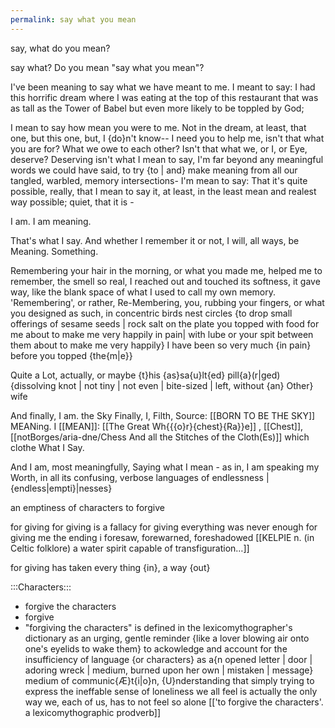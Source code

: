 ```yaml
---
permalink: say what you mean
---
```


say, what do you mean?

say what?
Do you mean "say what you mean"?

I've been meaning to say what we have meant to me.
I meant to say: I had this horrific dream where I was eating at the top of this restaurant that was as tall as the Tower of Babel but even more likely to be toppled by God; 

I mean to say how mean you were to me. Not in the dream, at least, that one, but this one, but, I {do}n't know-- I need you to help me, isn't that what you are for? What we owe to each other?
Isn't that what we, or I, or Eye, deserve?
Deserving isn't what I mean to say, I'm far beyond any meaningful words we could have said, to try {to | and} make meaning from all our tangled, warbled, memory intersections-
I'm mean to say:
That it's quite possible, really, that I mean to say it, at least, in the least mean and realest way possible; quiet, that it is - 

I am. I am meaning. 

That's what I say. 
And whether I remember it or not, I will, all ways, be Meaning. 
Something.  

Remembering your hair in the morning, or what you made me, helped me to remember, the smell so real, I reached out and touched its softness, it gave way, like the blank space of what I used to call my own memory.
'Remembering', or rather, Re-Membering, you, rubbing your fingers, or what you designed as such, in concentric birds nest circles {to drop small offerings of sesame seeds | rock salt on the plate you topped with food for me about to make me very happily in pain| with lube or your spit between them about to make me very happily} I have been so very much {in pain} before you topped {the{m|e}}


Quite a Lot, actually, 
or maybe {t}his {as}sa{u}lt{ed} pill{a}(r|ged) {dissolving knot | not tiny | not even | bite-sized | left, without {an} Other} wife 

And finally, I am. 
the Sky
Finally, I, Filth, Source: [[BORN TO BE THE SKY]] MEANing. I [[MEAN]]: [[The Great Wh{{{o}r}{chest}{Ra}}e]] , [[Chest]], [[notBorges/aria-dne/Chess And all the Stitches of the Cloth(Es)]] which clothe
What I Say. 

And I am, most meaningfully, 
Saying what I mean - as in, 
I am speaking my Worth, in all its confusing, verbose languages 
of endlessness | {endless|empti}|nesses}

an emptiness of characters to forgive  


for giving 
for giving is a fallacy 
for giving everything was never enough 
for giving me the ending i foresaw, forewarned, foreshadowed [[KELPIE n. (in Celtic folklore) a water spirit capable of transfiguration…]]

for giving has taken every thing
{in},
a way 
{out}


:::Characters:::
- forgive the characters
 - forgive 
 - "forgiving the characters" is defined in the lexicomythographer's dictionary as an urging, gentle reminder {like a lover blowing air onto one's eyelids to wake them} to ackowledge and account for the insufficiency of language {or characters} as a{n opened letter | door | adoring wreck | medium, burned upon her own | mistaken | message} medium of communic{Æ}t{i|o}n, {U}nderstanding that simply trying to express the ineffable sense of loneliness we all feel is actually the only way we, each of us, has to not feel so alone [['to forgive the characters'. a lexicomythographic prodverb]]